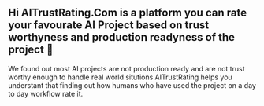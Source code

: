 ## Hi AITrustRating.Com is a platform you can rate your favourate AI Project based on trust worthyness and production readyness of the project 👋

We found out most AI projects are not production ready and are not trust worthy enough to handle real world situtions AITrustRating helps you understant that finding out how humans who have used the project on a day to day workflow rate it.

<!--

**Here are some ideas to get you started:**

🙋‍♀️ A short introduction - what is your organization all about?
🌈 Contribution guidelines - how can the community get involved?
👩‍💻 Useful resources - where can the community find your docs? Is there anything else the community should know?
🍿 Fun facts - what does your team eat for breakfast?
🧙 Remember, you can do mighty things with the power of [Markdown](https://docs.github.com/github/writing-on-github/getting-started-with-writing-and-formatting-on-github/basic-writing-and-formatting-syntax)
-->
